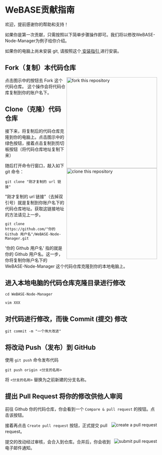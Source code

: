 # WeBASE贡献指南

欢迎，提前感谢你的帮助和支持！

如果你是第一次贡献，只需按照以下简单步骤操作即可。我们将以修改WeBASE-Node-Manager为例子给你介绍。

如果你的电脑上尚未安装 git, 请按照这个[ 安装指引 ](https://help.github.com/articles/set-up-git/)进行安装。

## Fork（复制）本代码仓库
<img align="right" width="300" src="../../images/contribution/fork.png" alt="fork this repository" />

点击图示中的按钮去 Fork 这个代码仓库。
这个操作会将代码仓库复制到你的账户名下。

## Clone（克隆）代码仓库

<img align="right" width="300" src="../../images/contribution/clone.png" alt="clone this repository" />

接下来，将复制后的代码仓库克隆到你的电脑上。点击图示中的绿色按钮，接着点击复制到剪切板按钮（将代码仓库地址复制下来）

随后打开命令行窗口，敲入如下 git 命令：

```
git clone "刚才复制的 url 链接"
```
"刚才复制的 url 链接"（去掉双引号）就是复制到你账户名下的代码仓库地址。获取这链接地址的方法请见上一步。

```
git clone https://github.com/"你的 Github 用户名"/WeBASE-Node-Manager.git
```

'你的 Github 用户名' 指的就是你的 Github 用户名。这一步，你将复制你账户名下的 WeBASE-Node-Manager 这个代码仓库克隆到你的本地电脑上。

## 进入本地电脑的代码仓库克隆目录进行修改
```
cd WeBASE-Node-Manager

vim XXX
```

## 对代码进行修改，而後 Commit (提交) 修改

```
git commit -m "一个伟大改进"
```

## 将改动 Push（发布）到 GitHub

使用 `git push` 命令发布代码
```
git push origin <分支的名称>
```
将 `<分支的名称>` 替换为之前新建的分支名称。

## 提出 Pull Request 将你的修改供他人审阅

前往 Github 你的代码仓库，你会看到一个 `Compare & pull request` 的按钮。点击该按钮。

<img style="float: right;" src="../../images/contribution/pr.png" alt="create a pull request" />

接着再点击 `Create pull request` 按钮，正式提交 pull request。

<img style="float: right;" src="../../images/contribution/create-pull-request.png" alt="submit pull request" />

提交的改动经过审核，会合入到仓库。合并后，你会收到电子邮件通知。
